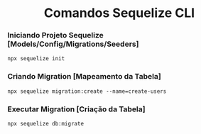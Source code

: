 <h1 align="center">Comandos Sequelize CLI</h1>

### Iniciando Projeto Sequelize [Models/Config/Migrations/Seeders]
```
npx sequelize init
```

### Criando Migration [Mapeamento da Tabela]
```
npx sequelize migration:create --name=create-users
```

### Executar Migration  [Criação da Tabela]
```
npx sequelize db:migrate
```

### 


